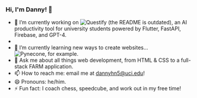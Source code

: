 ### Hi, I'm Danny! 👋

- 🔭 I’m currently working on ![Questify](https://github.com/CodingPenguin/questify) (the README is outdated), an AI productivity tool for university students powered by Flutter, FastAPI, Firebase, and GPT-4.
- 
- 🌱 I’m currently learning new ways to create websites... ![Pynecone, for example](https://pynecone.io/).
- 💬 Ask me about all things web development, from HTML & CSS to a full-stack FARM application.
- 📫 How to reach me: email me at dannyhn5@uci.edu!
- 😄 Pronouns: he/him.
- ⚡ Fun fact: I coach chess, speedcube, and work out in my free time! 
